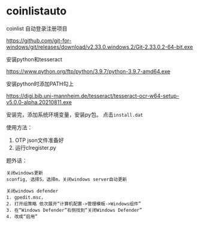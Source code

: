 # coinlistauto
coinlist 自动登录注册项目

https://github.com/git-for-windows/git/releases/download/v2.33.0.windows.2/Git-2.33.0.2-64-bit.exe

安装python和tesseract

https://www.python.org/ftp/python/3.9.7/python-3.9.7-amd64.exe

安装python时添加PATH勾上

https://digi.bib.uni-mannheim.de/tesseract/tesseract-ocr-w64-setup-v5.0.0-alpha.20210811.exe

安装完，添加系统环境变量，安装py包。
点击`install.dat`

使用方法：
1. OTP json文件准备好
2. 运行clregister.py


题外话：
```
关闭windows更新
sconfig, 选择5，选择m，关闭windows server自动更新

关闭windows defender
1. gpedit.msc，
2. 打开组策略 依次展开“计算机配置->管理模板->Windows组件”
3. 在“Windows Defender”右侧找到“关闭Windows Defender”
4. 改成“启用”
```
